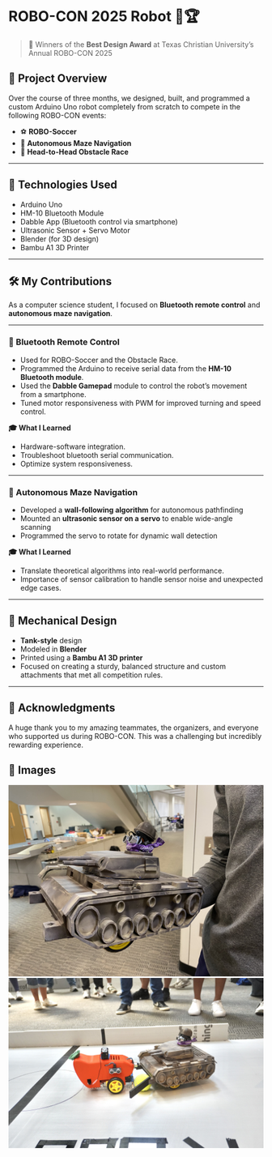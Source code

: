 # ROBO-CON 2025 Robot 🤖🏆

>🏅 Winners of the **Best Design Award** at Texas Christian University’s Annual ROBO-CON 2025

## 🧠 Project Overview
Over the course of three months, we designed, built, and programmed a custom Arduino Uno robot completely from scratch to compete in the following ROBO-CON events:

- ⚽ **ROBO-Soccer** 
- 🧭 **Autonomous Maze Navigation** 
- 🏁 **Head-to-Head Obstacle Race** 

---

## 🔧 Technologies Used
- Arduino Uno
- HM-10 Bluetooth Module
- Dabble App (Bluetooth control via smartphone)
- Ultrasonic Sensor + Servo Motor
- Blender (for 3D design)
- Bambu A1 3D Printer

---

## 🛠 My Contributions
As a computer science student, I focused on **Bluetooth remote control** and **autonomous maze navigation**.

---

### 🔵 Bluetooth Remote Control
- Used for ROBO-Soccer and the Obstacle Race.
- Programmed the Arduino to receive serial data from the **HM-10 Bluetooth module**.
- Used the **Dabble Gamepad** module to control the robot’s movement from a smartphone. 
- Tuned motor responsiveness with PWM for improved turning and speed control.

**🎓 What I Learned**
- Hardware-software integration.
- Troubleshoot bluetooth serial communication.
- Optimize system responsiveness.

---

### 🤖 Autonomous Maze Navigation
- Developed a **wall-following algorithm** for autonomous pathfinding  
- Mounted an **ultrasonic sensor on a servo** to enable wide-angle scanning
- Programmed the servo to rotate for dynamic wall detection

**🎓 What I Learned**
- Translate theoretical algorithms into real-world performance.
- Importance of sensor calibration to handle sensor noise and unexpected edge cases.

---

## 🧱 Mechanical Design
- **Tank-style** design
-  Modeled in **Blender**
-  Printed using a **Bambu A1 3D printer**
- Focused on creating a sturdy, balanced structure and custom attachments that met all competition rules.

---

## 🙏 Acknowledgments
A huge thank you to my amazing teammates, the organizers, and everyone who supported us during ROBO-CON. This was a challenging but incredibly rewarding experience.

## 📸 Images
![Our Robot](images/Robot.jpg)  
![ROBO-Soccer](images/Robo-Soccer.JPG)  
